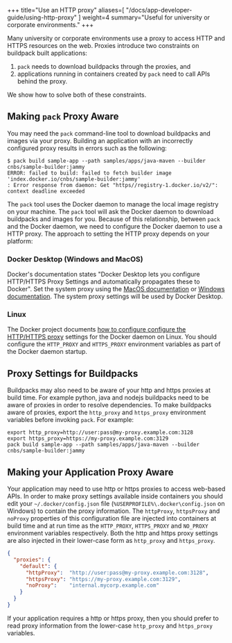 
+++
title="Use an HTTP proxy"
aliases=[
  "/docs/app-developer-guide/using-http-proxy"
]
weight=4
summary="Useful for university or corporate environments."
+++

Many university or corporate environments use a proxy to access HTTP and HTTPS resources on the web.  Proxies introduce two constraints on buildpack built applications:

1. `pack` needs to download buildpacks through the proxies, and
2. applications running in containers created by `pack` need to call APIs behind the proxy.

We show how to solve both of these constraints.

## Making `pack` Proxy Aware

You may need the `pack` command-line tool to download buildpacks and images via your proxy.  Building an application with an incorrectly configured proxy results in errors such as the following:

```console
$ pack build sample-app --path samples/apps/java-maven --builder cnbs/sample-builder:jammy
ERROR: failed to build: failed to fetch builder image 'index.docker.io/cnbs/sample-builder:jammy'
: Error response from daemon: Get "https//registry-1.docker.io/v2/": context deadline exceeded
```

The `pack` tool uses the Docker daemon to manage the local image registry on your machine.  The `pack` tool will ask the Docker daemon to download buildpacks and images for you.  Because of this relationship, between `pack` and the Docker daemon, we need to configure the Docker daemon to use a HTTP proxy.  The approach to setting the HTTP proxy depends on your platform:


### Docker Desktop (Windows and MacOS)
Docker's documentation states "Docker Desktop lets you configure HTTP/HTTPS Proxy Settings and automatically propagates these to Docker".  Set the system proxy using the [MacOS documentation](https://support.apple.com/en-gb/guide/mac-help/mchlp2591/mac) or [Windows documentation](https://www.dummies.com/computers/operating-systems/windows-10/how-to-set-up-a-proxy-in-windows-10/).  The system proxy settings will be used by Docker Desktop.

### Linux
The Docker project documents [how to configure configure the HTTP/HTTPS proxy](https://docs.docker.com/config/daemon/systemd/#httphttps-proxy) settings for the Docker daemon on Linux.  You should configure the `HTTP_PROXY` and `HTTPS_PROXY` environment variables as part of the Docker daemon startup.

## Proxy Settings for Buildpacks

Buildpacks may also need to be aware of your http and https proxies at build time.  For example python, java and nodejs buildpacks need to be aware of proxies in order to resolve dependencies.  To make buildpacks aware of proxies, export the `http_proxy` and `https_proxy` environment variables before invoking `pack`.  For example:

```console
export http_proxy=http://user:pass@my-proxy.example.com:3128
export https_proxy=https://my-proxy.example.com:3129
pack build sample-app --path samples/apps/java-maven --builder cnbs/sample-builder:jammy
```

## Making your Application Proxy Aware

Your application may need to use http or https proxies to access web-based APIs.  In order to make proxy settings available inside containers you should edit your `~/.docker/config.json` file (`%USERPROFILE%\.docker\config.json` on Windows) to contain the proxy information.  The `httpProxy`, `httpsProxy` and `noProxy` properties of this configuration file are injected into containers at build time and at run time as the `HTTP_PROXY`, `HTTPS_PROXY` and `NO_PROXY` environment variables respectively.  Both the http and https proxy settings are also injected in their lower-case form as `http_proxy` and `https_proxy`.

```json
{
  "proxies": {
    "default": {
      "httpProxy":  "http://user:pass@my-proxy.example.com:3128",
      "httpsProxy": "https://my-proxy.example.com:3129",
      "noProxy":    "internal.mycorp.example.com"
    }
  }
}
```

If your application requires a http or https proxy, then you should prefer to read proxy information from the lower-case `http_proxy` and `https_proxy` variables.

